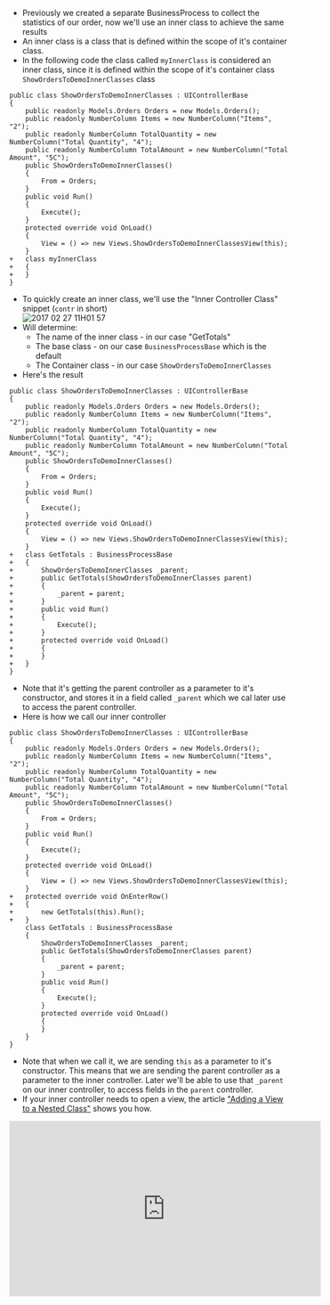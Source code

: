 ﻿* Previously we created a separate BusinessProcess to collect the statistics of our order, now we'll use an inner class to achieve the same results
* An inner class is a class that is defined within the scope of it's container class.
* In the following code the class called `myInnerClass` is considered an inner class, since it is defined within the scope of it's container class `ShowOrdersToDemoInnerClasses` class
```csdiff
public class ShowOrdersToDemoInnerClasses : UIControllerBase
{
    public readonly Models.Orders Orders = new Models.Orders();
    public readonly NumberColumn Items = new NumberColumn("Items", "2");
    public readonly NumberColumn TotalQuantity = new NumberColumn("Total Quantity", "4");
    public readonly NumberColumn TotalAmount = new NumberColumn("Total Amount", "5C");
    public ShowOrdersToDemoInnerClasses()
    {
        From = Orders;
    }
    public void Run()
    {
        Execute();
    }
    protected override void OnLoad()
    {
        View = () => new Views.ShowOrdersToDemoInnerClassesView(this);
    }
+   class myInnerClass
+   {
+   }
}
```
* To quickly create an inner class, we'll use the "Inner Controller Class" snippet (`contr` in short)  
![2017 02 27 11H01 57](2017-02-27_11h01_57.png)
* Will determine:
  * The name of the inner class - in our case "GetTotals"
  * The base class - on our case `BusinessProcessBase` which is the default
  * The Container class - in our case `ShowOrdersToDemoInnerClasses`
* Here's the result
```csdiff
public class ShowOrdersToDemoInnerClasses : UIControllerBase
{
    public readonly Models.Orders Orders = new Models.Orders();
    public readonly NumberColumn Items = new NumberColumn("Items", "2");
    public readonly NumberColumn TotalQuantity = new NumberColumn("Total Quantity", "4");
    public readonly NumberColumn TotalAmount = new NumberColumn("Total Amount", "5C");
    public ShowOrdersToDemoInnerClasses()
    {
        From = Orders;
    }
    public void Run()
    {
        Execute();
    }
    protected override void OnLoad()
    {
        View = () => new Views.ShowOrdersToDemoInnerClassesView(this);
    }
+   class GetTotals : BusinessProcessBase
+   {
+       ShowOrdersToDemoInnerClasses _parent;
+       public GetTotals(ShowOrdersToDemoInnerClasses parent)
+       {
+           _parent = parent;
+       }
+       public void Run()
+       {
+           Execute();
+       }
+       protected override void OnLoad()
+       {
+       }
+   }
}
```
* Note that it's getting the parent controller as a parameter to it's constructor, and stores it in a field called `_parent` which we cal later use to access the parent controller.
* Here is how we call our inner controller
```csdiff
public class ShowOrdersToDemoInnerClasses : UIControllerBase
{
    public readonly Models.Orders Orders = new Models.Orders();
    public readonly NumberColumn Items = new NumberColumn("Items", "2");
    public readonly NumberColumn TotalQuantity = new NumberColumn("Total Quantity", "4");
    public readonly NumberColumn TotalAmount = new NumberColumn("Total Amount", "5C");
    public ShowOrdersToDemoInnerClasses()
    {
        From = Orders;
    }
    public void Run()
    {
        Execute();
    }
    protected override void OnLoad()
    {
        View = () => new Views.ShowOrdersToDemoInnerClassesView(this);
    }
+   protected override void OnEnterRow()
+   {
+       new GetTotals(this).Run();
+   }
    class GetTotals : BusinessProcessBase
    {
        ShowOrdersToDemoInnerClasses _parent;
        public GetTotals(ShowOrdersToDemoInnerClasses parent)
        {
            _parent = parent;
        }
        public void Run()
        {
            Execute();
        }
        protected override void OnLoad()
        {
        }
    }
}
```
* Note that when we call it, we are sending `this` as a parameter to it's constructor. This means that we are sending the parent controller as a parameter to the inner controller. Later we'll be able to use that `_parent` on our inner controller, to access fields in the `parent` controller.
* If your inner controller needs to open a view, the article <a href="http://doc.fireflymigration.com/adding-a-view-to-a-nested-class.html">"Adding a View to a Nested Class"</a> shows you how.
<iframe width="560" height="315" src="https://www.youtube.com/embed/tmzHPxAyP7U?list=PL1DEQjXG2xnK8xPqBW89oPL6AHonic9Iz" frameborder="0" allowfullscreen></iframe>

